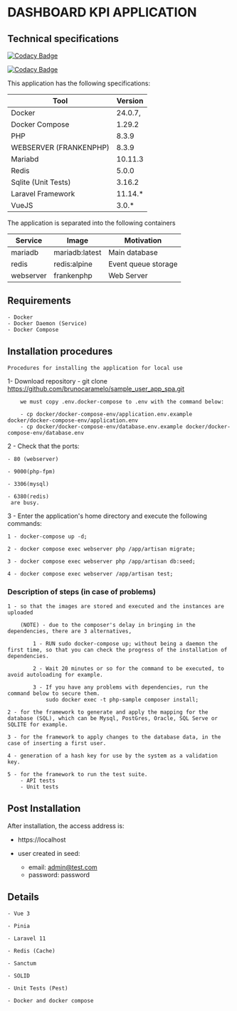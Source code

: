 # DASHBOARD KPI APPLICATION


## Technical specifications

[![Codacy Badge](https://app.codacy.com/project/badge/Grade/4e0ecb8eadad4d5e96d6da43d8a97342)](https://app.codacy.com/gh/brunocaramelo/sample_user_app_spa/dashboard?utm_source=gh&utm_medium=referral&utm_content=&utm_campaign=Badge_grade)

[![Codacy Badge](https://app.codacy.com/project/badge/Coverage/4e0ecb8eadad4d5e96d6da43d8a97342)](https://app.codacy.com/gh/brunocaramelo/sample_user_app_spa/dashboard?utm_source=gh&utm_medium=referral&utm_content=&utm_campaign=Badge_coverage)

This application has the following specifications: 

| Tool | Version |
| --- | --- |
| Docker | 24.0.7, |
| Docker Compose | 1.29.2 |
| PHP | 8.3.9 |
| WEBSERVER (FRANKENPHP) | 8.3.9 |
| Mariabd | 10.11.3 |
| Redis | 5.0.0 |
| Sqlite (Unit Tests) | 3.16.2 |
| Laravel Framework | 11.14.* |
| VueJS | 3.0.* |

The application is separated into the following containers

| Service | Image | Motivation
| --- | --- | --- |
| mariadb | mariadb:latest | Main database |
| redis | redis:alpine | Event queue storage |
| webserver | frankenphp | Web Server |

## Requirements
    - Docker
    - Docker Daemon (Service)
    - Docker Compose

## Installation procedures
    Procedures for installing the application for local use

1- Download repository 
    - git clone https://github.com/brunocaramelo/sample_user_app_spa.git
       
        we must copy .env.docker-compose to .env with the command below:

        - cp docker/docker-compose-env/application.env.example docker/docker-compose-env/application.env
        - cp docker/docker-compose-env/database.env.example docker/docker-compose-env/database.env

2 - Check that the ports:

    - 80 (webserver) 
    
    - 9000(php-fpm)

    - 3306(mysql) 

    - 6380(redis) 
     are busy.


3 - Enter the application's home directory and execute the following commands:
    
    1 - docker-compose up -d;

    2 - docker compose exec webserver php /app/artisan migrate;

    3 - docker compose exec webserver php /app/artisan db:seed;

    4 - docker compose exec webserver /app/artisan test;

    
### Description of steps (in case of problems)

    1 - so that the images are stored and executed and the instances are uploaded
        
        (NOTE) - due to the composer's delay in bringing in the dependencies, there are 3 alternatives,
        
            1 - RUN sudo docker-compose up; without being a daemon the first time, so that you can check the progress of the installation of dependencies.
            
            2 - Wait 20 minutes or so for the command to be executed, to avoid autoloading for example.
            
            3 - If you have any problems with dependencies, run the command below to secure them.
                sudo docker exec -t php-sample composer install;
    
    2 - for the framework to generate and apply the mapping for the database (SQL), which can be Mysql, PostGres, Oracle, SQL Serve or SQLITE for example.
    
    3 - for the framework to apply changes to the database data, in the case of inserting a first user.
    
    4 - generation of a hash key for use by the system as a validation key.
    
    5 - for the framework to run the test suite.
        - API tests  
        - Unit tests
     
## Post Installation

After installation, the access address is:

- https://localhost

- user created in seed:
    - email: admin@test.com
    - password: password


## Details

    - Vue 3

    - Pinia

    - Laravel 11

    - Redis (Cache)

    - Sanctum

    - SOLID

    - Unit Tests (Pest)

    - Docker and docker compose

